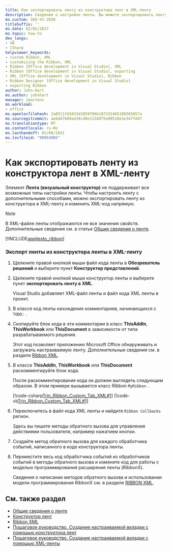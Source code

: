 ```yaml
---
title: Как экспортировать ленту из конструктора лент в XML-ленту
description: Сведения о настройке ленты. Вы можете экспортировать ленту из конструктора в XML-ленту и изменить XML-код напрямую.
ms.custom: SEO-VS-2020
titleSuffix: ''
ms.date: 02/02/2017
ms.topic: how-to
dev_langs:
- VB
- CSharp
helpviewer_keywords:
- custom Ribbon, XML
- customizing the Ribbon, XML
- Ribbon [Office development in Visual Studio], XML
- Ribbon [Office development in Visual Studio], exporting
- XML [Office development in Visual Studio], Ribbon
- Ribbon Designer [Office development in Visual Studio]
- exporting Ribbon
author: John-Hart
ms.author: johnhart
manager: jmartens
ms.workload:
- office
ms.openlocfilehash: 2a0511fd103345859f96b18f333465106505057a
ms.sourcegitcommit: ae6d47b09a439cd0e13180f5e89510e3e347fd47
ms.translationtype: MT
ms.contentlocale: ru-RU
ms.lasthandoff: 02/08/2021
ms.locfileid: "99953985"
---
```

# <a name="how-to-export-a-ribbon-from-the-ribbon-designer-to-ribbon-xml"></a>Как экспортировать ленту из конструктора лент в XML-ленту
  Элемент **Лента (визуальный конструктор)** не поддерживает все возможные типы настройки ленты. Чтобы настроить ленту с дополнительными способами, можно экспортировать ленту из конструктора в XML-ленту и изменить XML-код напрямую.

> [!NOTE]
> В XML-файле ленты отображаются не все значения свойств. Дополнительные сведения см. в статье [Общие сведения о ленте](../vsto/ribbon-overview.md).

 [!INCLUDE[appliesto_ribbon](../vsto/includes/appliesto-ribbon-md.md)]

### <a name="to-export-a-ribbon-from-the-ribbon-designer-to-ribbon-xml"></a>Экспорт ленты из конструктора ленты в XML-ленту

1. Щелкните правой кнопкой мыши файл кода ленты в **Обозреватель решений** и выберите пункт **Конструктор представлений**.

2. Щелкните правой кнопкой мыши конструктор ленты и выберите пункт **экспортировать ленту в XML**.

     Visual Studio добавляет XML-файл ленты и файл кода XML ленты в проект.

3. В классе код ленты нахождение комментариев, начинающихся с `TODO:` .

4. Скопируйте блок кода в эти комментарии в класс **ThisAddIn**, **ThisWorkbook** или **ThisDocument** в зависимости от типа разрабатываемого решения.

     Этот код позволяет приложению Microsoft Office обнаруживать и загружать настраиваемую ленту. Дополнительные сведения см. в разделе [Ribbon XML](../vsto/ribbon-xml.md).

5. В классе **ThisAddIn**, **ThisWorkbook** или **ThisDocument** раскомментируйте блок кода.

     После раскомментирования кода он должен выглядеть следующим образом. В этом примере вызывается класс Ribbon `MyRibbon` .

     [!code-csharp[Trin_Ribbon_Custom_Tab_XML#1](../vsto/codesnippet/CSharp/Trin_Ribbon_Custom_Tab_XML_O12/ThisAddIn.cs#1)]
     [!code-vb[Trin_Ribbon_Custom_Tab_XML#1](../vsto/codesnippet/VisualBasic/Trin_Ribbon_Custom_Tab_XML_O12/ThisAddIn.vb#1)]

6. Переключитесь в файл кода XML ленты и найдите `Ribbon Callbacks` регион.

     Здесь вы пишете методы обратного вызова для управления действиями пользователя, например нажатием кнопки.

7. Создайте метод обратного вызова для каждого обработчика событий, написанного в коде конструктора ленты.

8. Переместите весь код обработчика событий из обработчиков событий в методы обратного вызова и измените код для работы с моделью программирования расширения ленты (RibbonX).

     Сведения о написании методов обратного вызова и использовании модели программирования RibbonX см. в разделе [RIBBON XML](../vsto/ribbon-xml.md).

## <a name="see-also"></a>См. также раздел
- [Общие сведения о ленте](../vsto/ribbon-overview.md)
- [Конструктор лент](../vsto/ribbon-designer.md)
- [Ribbon XML](../vsto/ribbon-xml.md)
- [Пошаговое руководство. Создание настраиваемой вкладки с помощью конструктора лент](../vsto/walkthrough-creating-a-custom-tab-by-using-the-ribbon-designer.md)
- [Пошаговое руководство. Создание настраиваемой вкладки с помощью XML-ленты](../vsto/walkthrough-creating-a-custom-tab-by-using-ribbon-xml.md)
